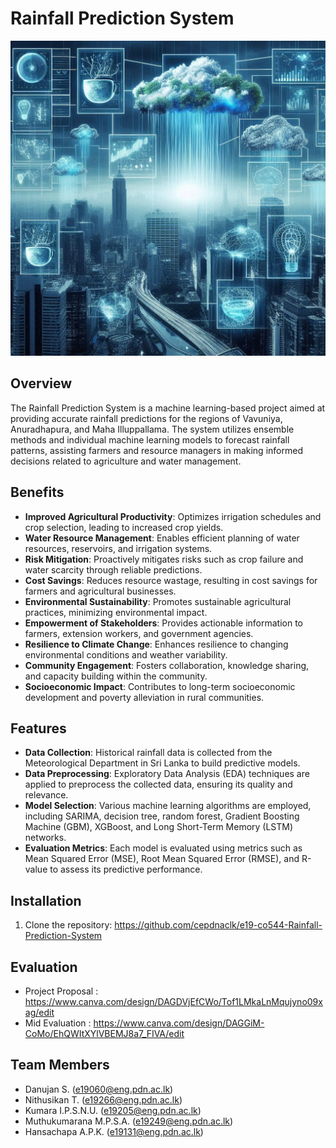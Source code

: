 # Rainfall Prediction System

![Rainfall Prediction System](docs/images/OIG1.jpg)

## Overview

The Rainfall Prediction System is a machine learning-based project aimed at providing accurate rainfall predictions for the regions of Vavuniya, Anuradhapura, and Maha Illuppallama. The system utilizes ensemble methods and individual machine learning models to forecast rainfall patterns, assisting farmers and resource managers in making informed decisions related to agriculture and water management.

## Benefits

- **Improved Agricultural Productivity**: Optimizes irrigation schedules and crop selection, leading to increased crop yields.
- **Water Resource Management**: Enables efficient planning of water resources, reservoirs, and irrigation systems.
- **Risk Mitigation**: Proactively mitigates risks such as crop failure and water scarcity through reliable predictions.
- **Cost Savings**: Reduces resource wastage, resulting in cost savings for farmers and agricultural businesses.
- **Environmental Sustainability**: Promotes sustainable agricultural practices, minimizing environmental impact.
- **Empowerment of Stakeholders**: Provides actionable information to farmers, extension workers, and government agencies.
- **Resilience to Climate Change**: Enhances resilience to changing environmental conditions and weather variability.
- **Community Engagement**: Fosters collaboration, knowledge sharing, and capacity building within the community.
- **Socioeconomic Impact**: Contributes to long-term socioeconomic development and poverty alleviation in rural communities.

## Features

- **Data Collection**: Historical rainfall data is collected from the Meteorological Department in Sri Lanka to build predictive models.
- **Data Preprocessing**: Exploratory Data Analysis (EDA) techniques are applied to preprocess the collected data, ensuring its quality and relevance.
- **Model Selection**: Various machine learning algorithms are employed, including SARIMA, decision tree, random forest, Gradient Boosting Machine (GBM), XGBoost, and Long Short-Term Memory (LSTM) networks.
- **Evaluation Metrics**: Each model is evaluated using metrics such as Mean Squared Error (MSE), Root Mean Squared Error (RMSE), and R-value to assess its predictive performance.

## Installation

1. Clone the repository:
   https://github.com/cepdnaclk/e19-co544-Rainfall-Prediction-System

## Evaluation
- Project Proposal : https://www.canva.com/design/DAGDVjEfCWo/Tof1LMkaLnMqujyno09xag/edit
- Mid Evaluation  :  https://www.canva.com/design/DAGGiM-CoMo/EhQWItXYlVBEMJ8a7_FIVA/edit

## Team Members
- Danujan S. (e19060@eng.pdn.ac.lk)
- Nithusikan T. (e19266@eng.pdn.ac.lk)
- Kumara I.P.S.N.U. (e19205@eng.pdn.ac.lk)
- Muthukumarana M.P.S.A. (e19249@eng.pdn.ac.lk)
- Hansachapa A.P.K. (e19131@eng.pdn.ac.lk)
